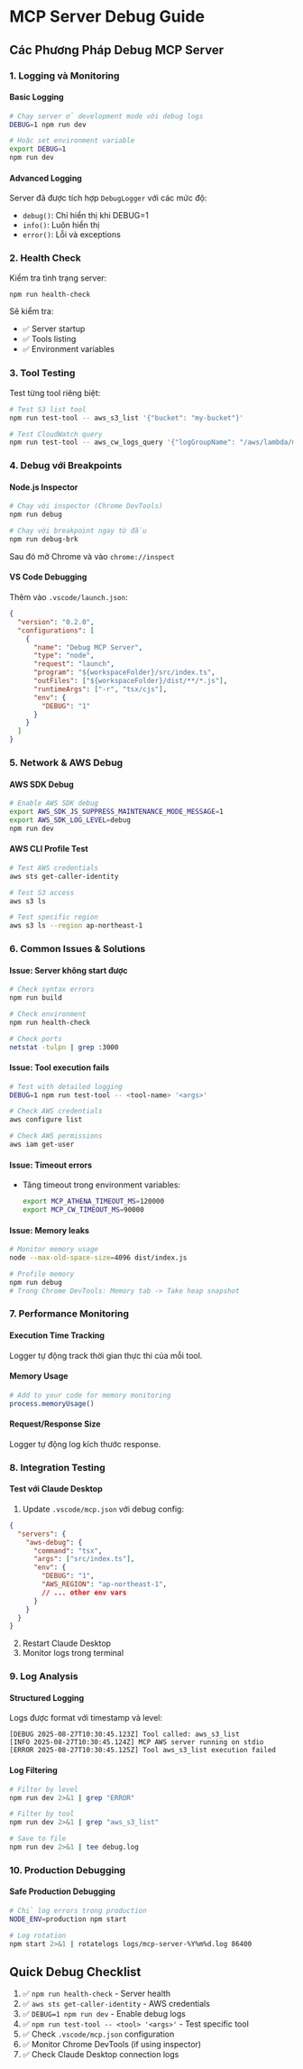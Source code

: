 # MCP Server Debug Guide

## Các Phương Pháp Debug MCP Server

### 1. **Logging và Monitoring**

#### Basic Logging
```bash
# Chạy server ở development mode với debug logs
DEBUG=1 npm run dev

# Hoặc set environment variable
export DEBUG=1
npm run dev
```

#### Advanced Logging
Server đã được tích hợp `DebugLogger` với các mức độ:
- `debug()`: Chỉ hiển thị khi DEBUG=1
- `info()`: Luôn hiển thị
- `error()`: Lỗi và exceptions

### 2. **Health Check**

Kiểm tra tình trạng server:
```bash
npm run health-check
```

Sẽ kiểm tra:
- ✅ Server startup
- ✅ Tools listing 
- ✅ Environment variables

### 3. **Tool Testing**

Test từng tool riêng biệt:
```bash
# Test S3 list tool
npm run test-tool -- aws_s3_list '{"bucket": "my-bucket"}'

# Test CloudWatch query
npm run test-tool -- aws_cw_logs_query '{"logGroupName": "/aws/lambda/my-function", "query": "fields @timestamp, @message | limit 10"}'
```

### 4. **Debug với Breakpoints**

#### Node.js Inspector
```bash
# Chạy với inspector (Chrome DevTools)
npm run debug

# Chạy với breakpoint ngay từ đầu
npm run debug-brk
```

Sau đó mở Chrome và vào `chrome://inspect`

#### VS Code Debugging
Thêm vào `.vscode/launch.json`:
```json
{
  "version": "0.2.0",
  "configurations": [
    {
      "name": "Debug MCP Server",
      "type": "node",
      "request": "launch",
      "program": "${workspaceFolder}/src/index.ts",
      "outFiles": ["${workspaceFolder}/dist/**/*.js"],
      "runtimeArgs": ["-r", "tsx/cjs"],
      "env": {
        "DEBUG": "1"
      }
    }
  ]
}
```

### 5. **Network & AWS Debug**

#### AWS SDK Debug
```bash
# Enable AWS SDK debug
export AWS_SDK_JS_SUPPRESS_MAINTENANCE_MODE_MESSAGE=1
export AWS_SDK_LOG_LEVEL=debug
npm run dev
```

#### AWS CLI Profile Test
```bash
# Test AWS credentials
aws sts get-caller-identity

# Test S3 access
aws s3 ls

# Test specific region
aws s3 ls --region ap-northeast-1
```

### 6. **Common Issues & Solutions**

#### Issue: Server không start được
```bash
# Check syntax errors
npm run build

# Check environment
npm run health-check

# Check ports
netstat -tulpn | grep :3000
```

#### Issue: Tool execution fails
```bash
# Test with detailed logging
DEBUG=1 npm run test-tool -- <tool-name> '<args>'

# Check AWS credentials
aws configure list

# Check AWS permissions
aws iam get-user
```

#### Issue: Timeout errors
- Tăng timeout trong environment variables:
  ```bash
  export MCP_ATHENA_TIMEOUT_MS=120000
  export MCP_CW_TIMEOUT_MS=90000
  ```

#### Issue: Memory leaks
```bash
# Monitor memory usage
node --max-old-space-size=4096 dist/index.js

# Profile memory
npm run debug
# Trong Chrome DevTools: Memory tab -> Take heap snapshot
```

### 7. **Performance Monitoring**

#### Execution Time Tracking
Logger tự động track thời gian thực thi của mỗi tool.

#### Memory Usage
```bash
# Add to your code for memory monitoring
process.memoryUsage()
```

#### Request/Response Size
Logger tự động log kích thước response.

### 8. **Integration Testing**

#### Test với Claude Desktop
1. Update `.vscode/mcp.json` với debug config:
```json
{
  "servers": {
    "aws-debug": {
      "command": "tsx",
      "args": ["src/index.ts"],
      "env": {
        "DEBUG": "1",
        "AWS_REGION": "ap-northeast-1",
        // ... other env vars
      }
    }
  }
}
```

2. Restart Claude Desktop
3. Monitor logs trong terminal

### 9. **Log Analysis**

#### Structured Logging
Logs được format với timestamp và level:
```
[DEBUG 2025-08-27T10:30:45.123Z] Tool called: aws_s3_list
[INFO 2025-08-27T10:30:45.124Z] MCP AWS server running on stdio
[ERROR 2025-08-27T10:30:45.125Z] Tool aws_s3_list execution failed
```

#### Log Filtering
```bash
# Filter by level
npm run dev 2>&1 | grep "ERROR"

# Filter by tool
npm run dev 2>&1 | grep "aws_s3_list"

# Save to file
npm run dev 2>&1 | tee debug.log
```

### 10. **Production Debugging**

#### Safe Production Debugging
```bash
# Chỉ log errors trong production
NODE_ENV=production npm start

# Log rotation
npm start 2>&1 | rotatelogs logs/mcp-server-%Y%m%d.log 86400
```

## Quick Debug Checklist

1. ✅ `npm run health-check` - Server health
2. ✅ `aws sts get-caller-identity` - AWS credentials  
3. ✅ `DEBUG=1 npm run dev` - Enable debug logs
4. ✅ `npm run test-tool -- <tool> '<args>'` - Test specific tool
5. ✅ Check `.vscode/mcp.json` configuration
6. ✅ Monitor Chrome DevTools (if using inspector)
7. ✅ Check Claude Desktop connection logs
